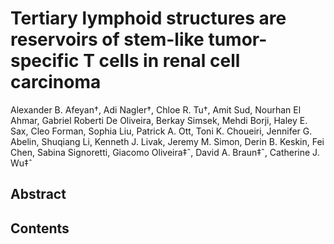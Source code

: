 # **Tertiary lymphoid structures are reservoirs of stem-like tumor-specific T cells in renal cell carcinoma**

Alexander B. Afeyan†, Adi Nagler†, Chloe R. Tu†, Amit Sud, Nourhan El Ahmar, Gabriel Roberti De Oliveira, Berkay Simsek, Mehdi Borji, Haley E. Sax, Cleo Forman, Sophia Liu, Patrick A. Ott, Toni K. Choueiri, Jennifer G. Abelin, Shuqiang Li, Kenneth J. Livak, Jeremy M. Simon, Derin B. Keskin, Fei Chen, Sabina Signoretti, Giacomo Oliveira‡ˆ, David A. Braun‡ˆ, Catherine J. Wu‡ˆ

## Abstract


## Contents
